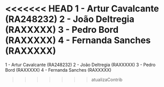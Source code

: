 <<<<<<< HEAD
1 - Artur Cavalcante  (RA248232)
2 - João Deltregia    (RAXXXXX)
3 - Pedro Bord        (RAXXXXX)
4 - Fernanda Sanches  (RAXXXXX)
=======
1 - Artur Cavalcante  (RA248232)
2 - João Deltregia    (RAXXXXX)
3 - Pedro Bord        (RAXXXXX)
4 - Fernanda Sanches  (RAXXXXX)
>>>>>>> atualizaContrib
